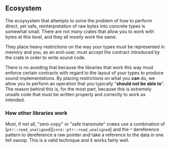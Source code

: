 ## Ecosystem
 
 
 The ecoysystem that attempts to solve the problem of how to perform direct, yet safe, reinterpretation of raw bytes into concrete types is somewhat small. There are not many crates that allow you to work with bytes at this level, and they all mostly work the same.
 
 They place heavy restrictions on the way your types must be represented in memory and you, as an end-user, must accept the contract introduced by the crate in order to write sound code.
 
 There is no avoiding that because the libraries that work this way must enforce certain contracts with regard to the layout of your types to produce sound implementations. By placing restrictions on what you **can** do, we allow you to perform an operation that you typically "**should not be able to**". The reason behind this is, for the most part, because this is extremely unsafe code that must be written properly and correctly to work as intended. 

### How other libraries work

Most, if not all, "zero-copy" or "safe transmute" crates use a combination of
[`ptr::read_unaligned`][`core::ptr::read_unaligned`] and the `*` dereference pattern to
dereference a raw pointer and take a reference to the data in one fell swoop. This is a valid technique and it works fairly well.
